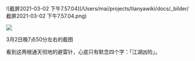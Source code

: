![截屏2021-03-02 下午7.57.04](/Users/mai/projects/tianyawiki/docs/_bilder/截屏2021-03-02 下午7.57.04.png)

<img src="_bilder/截屏2021-03-02 下午7.57.04.png" />

3月2日晚7点50分左右的截图

看到这两根通天彻地的避雷针，心底只有默念四个字：「江湖凶险」。